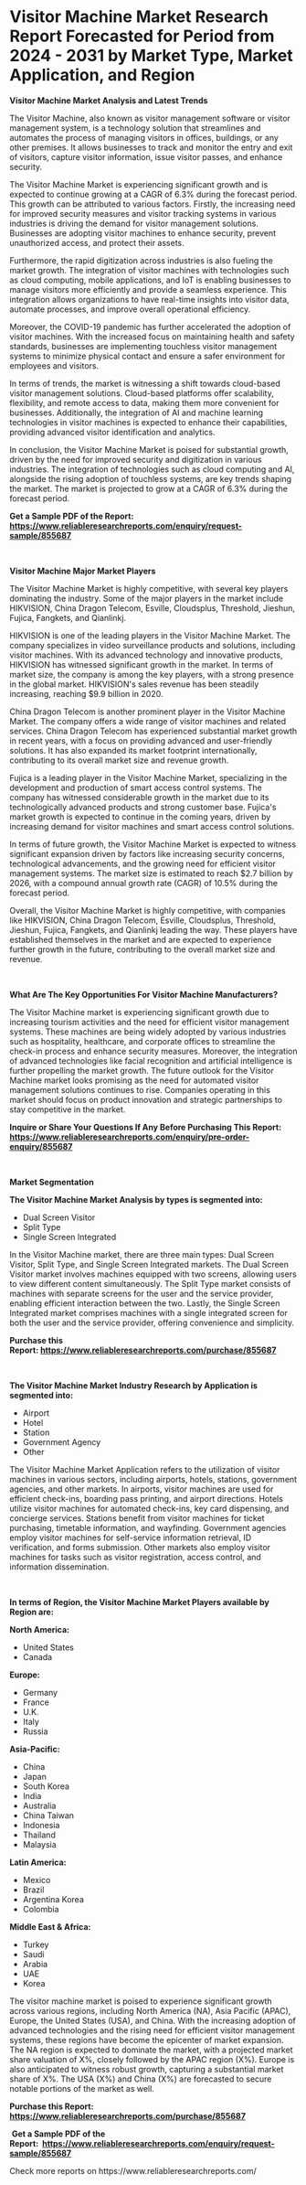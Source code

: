 <p><h1>Visitor Machine Market Research Report Forecasted for Period from 2024 -  2031 by Market Type, Market Application, and Region</h1></p><p><strong>Visitor Machine Market Analysis and Latest Trends</strong></p>
<p><p>The Visitor Machine, also known as visitor management software or visitor management system, is a technology solution that streamlines and automates the process of managing visitors in offices, buildings, or any other premises. It allows businesses to track and monitor the entry and exit of visitors, capture visitor information, issue visitor passes, and enhance security.</p><p>The Visitor Machine Market is experiencing significant growth and is expected to continue growing at a CAGR of 6.3% during the forecast period. This growth can be attributed to various factors. Firstly, the increasing need for improved security measures and visitor tracking systems in various industries is driving the demand for visitor management solutions. Businesses are adopting visitor machines to enhance security, prevent unauthorized access, and protect their assets.</p><p>Furthermore, the rapid digitization across industries is also fueling the market growth. The integration of visitor machines with technologies such as cloud computing, mobile applications, and IoT is enabling businesses to manage visitors more efficiently and provide a seamless experience. This integration allows organizations to have real-time insights into visitor data, automate processes, and improve overall operational efficiency.</p><p>Moreover, the COVID-19 pandemic has further accelerated the adoption of visitor machines. With the increased focus on maintaining health and safety standards, businesses are implementing touchless visitor management systems to minimize physical contact and ensure a safer environment for employees and visitors.</p><p>In terms of trends, the market is witnessing a shift towards cloud-based visitor management solutions. Cloud-based platforms offer scalability, flexibility, and remote access to data, making them more convenient for businesses. Additionally, the integration of AI and machine learning technologies in visitor machines is expected to enhance their capabilities, providing advanced visitor identification and analytics.</p><p>In conclusion, the Visitor Machine Market is poised for substantial growth, driven by the need for improved security and digitization in various industries. The integration of technologies such as cloud computing and AI, alongside the rising adoption of touchless systems, are key trends shaping the market. The market is projected to grow at a CAGR of 6.3% during the forecast period.</p></p>
<p><strong>Get a Sample PDF of the Report:&nbsp; <a href="https://www.reliableresearchreports.com/enquiry/request-sample/855687">https://www.reliableresearchreports.com/enquiry/request-sample/855687</a></strong></p>
<p>&nbsp;</p>
<p><strong>Visitor Machine Major Market Players</strong></p>
<p><p>The Visitor Machine Market is highly competitive, with several key players dominating the industry. Some of the major players in the market include HIKVISION, China Dragon Telecom, Esville, Cloudsplus, Threshold, Jieshun, Fujica, Fangkets, and Qianlinkj.</p><p>HIKVISION is one of the leading players in the Visitor Machine Market. The company specializes in video surveillance products and solutions, including visitor machines. With its advanced technology and innovative products, HIKVISION has witnessed significant growth in the market. In terms of market size, the company is among the key players, with a strong presence in the global market. HIKVISION's sales revenue has been steadily increasing, reaching $9.9 billion in 2020.</p><p>China Dragon Telecom is another prominent player in the Visitor Machine Market. The company offers a wide range of visitor machines and related services. China Dragon Telecom has experienced substantial market growth in recent years, with a focus on providing advanced and user-friendly solutions. It has also expanded its market footprint internationally, contributing to its overall market size and revenue growth.</p><p>Fujica is a leading player in the Visitor Machine Market, specializing in the development and production of smart access control systems. The company has witnessed considerable growth in the market due to its technologically advanced products and strong customer base. Fujica's market growth is expected to continue in the coming years, driven by increasing demand for visitor machines and smart access control solutions.</p><p>In terms of future growth, the Visitor Machine Market is expected to witness significant expansion driven by factors like increasing security concerns, technological advancements, and the growing need for efficient visitor management systems. The market size is estimated to reach $2.7 billion by 2026, with a compound annual growth rate (CAGR) of 10.5% during the forecast period.</p><p>Overall, the Visitor Machine Market is highly competitive, with companies like HIKVISION, China Dragon Telecom, Esville, Cloudsplus, Threshold, Jieshun, Fujica, Fangkets, and Qianlinkj leading the way. These players have established themselves in the market and are expected to experience further growth in the future, contributing to the overall market size and revenue.</p></p>
<p>&nbsp;</p>
<p><strong>What Are The Key Opportunities For Visitor Machine Manufacturers?</strong></p>
<p><p>The Visitor Machine market is experiencing significant growth due to increasing tourism activities and the need for efficient visitor management systems. These machines are being widely adopted by various industries such as hospitality, healthcare, and corporate offices to streamline the check-in process and enhance security measures. Moreover, the integration of advanced technologies like facial recognition and artificial intelligence is further propelling the market growth. The future outlook for the Visitor Machine market looks promising as the need for automated visitor management solutions continues to rise. Companies operating in this market should focus on product innovation and strategic partnerships to stay competitive in the market.</p></p>
<p><strong>Inquire or Share Your Questions If Any Before Purchasing This Report: <a href="https://www.reliableresearchreports.com/enquiry/pre-order-enquiry/855687">https://www.reliableresearchreports.com/enquiry/pre-order-enquiry/855687</a></strong></p>
<p>&nbsp;</p>
<p><strong>Market Segmentation</strong></p>
<p><strong>The Visitor Machine Market Analysis by types is segmented into:</strong></p>
<p><ul><li>Dual Screen Visitor</li><li>Split Type</li><li>Single Screen Integrated</li></ul></p>
<p><p>In the Visitor Machine market, there are three main types: Dual Screen Visitor, Split Type, and Single Screen Integrated markets. The Dual Screen Visitor market involves machines equipped with two screens, allowing users to view different content simultaneously. The Split Type market consists of machines with separate screens for the user and the service provider, enabling efficient interaction between the two. Lastly, the Single Screen Integrated market comprises machines with a single integrated screen for both the user and the service provider, offering convenience and simplicity.</p></p>
<p><strong>Purchase this Report:&nbsp;<a href="https://www.reliableresearchreports.com/purchase/855687">https://www.reliableresearchreports.com/purchase/855687</a></strong></p>
<p>&nbsp;</p>
<p><strong>The Visitor Machine Market Industry Research by Application is segmented into:</strong></p>
<p><ul><li>Airport</li><li>Hotel</li><li>Station</li><li>Government Agency</li><li>Other</li></ul></p>
<p><p>The Visitor Machine Market Application refers to the utilization of visitor machines in various sectors, including airports, hotels, stations, government agencies, and other markets. In airports, visitor machines are used for efficient check-ins, boarding pass printing, and airport directions. Hotels utilize visitor machines for automated check-ins, key card dispensing, and concierge services. Stations benefit from visitor machines for ticket purchasing, timetable information, and wayfinding. Government agencies employ visitor machines for self-service information retrieval, ID verification, and forms submission. Other markets also employ visitor machines for tasks such as visitor registration, access control, and information dissemination.</p></p>
<p>&nbsp;</p>
<p><strong>In terms of Region, the Visitor Machine Market Players available by Region are:</strong></p>
<p>
    <p> <strong> North America: </strong>
        <ul>
            <li>United States</li>
            <li>Canada</li>
        </ul>
        </p> 
    <p> <strong> Europe: </strong>
        <ul>
            <li>Germany</li>
            <li>France</li>
            <li>U.K.</li>
            <li>Italy</li>
            <li>Russia</li>
        </ul>
        </p> 
    <p> <strong> Asia-Pacific: </strong>
        <ul>
            <li>China</li>
            <li>Japan</li>
            <li>South Korea</li>
            <li>India</li>
            <li>Australia</li>
            <li>China Taiwan</li>
            <li>Indonesia</li>
            <li>Thailand</li>
            <li>Malaysia</li>
        </ul>
        </p> 
    <p> <strong> Latin America: </strong>
        <ul>
            <li>Mexico</li>
            <li>Brazil</li>
            <li>Argentina Korea</li>
            <li>Colombia</li>
        </ul>
        </p> 
    <p> <strong> Middle East & Africa: </strong>
        <ul>
            <li>Turkey</li>
            <li>Saudi</li>
            <li>Arabia</li>
            <li>UAE</li>
            <li>Korea</li>
        </ul>
    </p>
    </p>
<p><p>The visitor machine market is poised to experience significant growth across various regions, including North America (NA), Asia Pacific (APAC), Europe, the United States (USA), and China. With the increasing adoption of advanced technologies and the rising need for efficient visitor management systems, these regions have become the epicenter of market expansion. The NA region is expected to dominate the market, with a projected market share valuation of X%, closely followed by the APAC region (X%). Europe is also anticipated to witness robust growth, capturing a substantial market share of X%. The USA (X%) and China (X%) are forecasted to secure notable portions of the market as well.</p></p>
<p><strong>Purchase this Report: <a href="https://www.reliableresearchreports.com/purchase/855687">https://www.reliableresearchreports.com/purchase/855687</a></strong></p>
<p>&nbsp;<strong>Get a Sample PDF of the Report:&nbsp;&nbsp;<a href="https://www.reliableresearchreports.com/enquiry/request-sample/855687">https://www.reliableresearchreports.com/enquiry/request-sample/855687</a></strong></p>
<p><strong></strong></p>
<p>Check more reports on https://www.reliableresearchreports.com/</p>